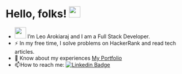 # Hello, folks! <img src="https://raw.githubusercontent.com/MartinHeinz/MartinHeinz/master/wave.gif" width="30px">
- <img src="https://media.giphy.com/media/WUlplcMpOCEmTGBtBW/giphy.gif" width="30"> I’m Leo Arokiaraj and I am a Full Stack Developer.
- :zap: In my free time, I solve problems on HackerRank and read tech articles.
- 📄 Know about my experiences [My Portfolio](https://leoportfolio.web.app/)
- :mailbox:How to reach me: [![Linkedin Badge](https://img.shields.io/badge/-LeoArokiaraj-blue?style=flat&logo=Linkedin&logoColor=white)](https://www.linkedin.com/in/leo-arokiaraj-745b9981/)
